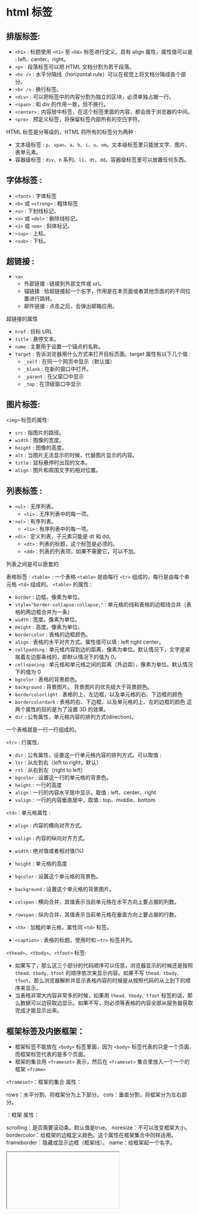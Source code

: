 # html 标签

## 排版标签:

- `<h1>` : 标题使用 `<h1>` 至 `<h6>` 标签进行定义。具有 align 属性，属性值可以是 : left、center、right。
- `<p>` : 段落标签可以把 HTML 文档分割为若干段落。
- `<hr />` : 水平分隔线（horizontal rule）可以在视觉上将文档分隔成各个部分。
- `<br />` : 换行标签。
- `<div>` : 可以把标签中的内容分割为独立的区块，必须单独占据一行。
- `<span>` : 和 div 的作用一致，但不换行。
- `<center>` : 内容居中标签，在这个标签里面的内容，都会居于浏览器的中间。
- `<pre>` : 预定义标签，将保留标签内部所有的空白字符。

HTML 标签是分等级的，HTML 将所有的标签分为两种 :

- 文本级标签 : `p`、`span`、`a`、`b`、`i`、`u`、`em`。文本级标签里只能放文字、图片、表单元素。
- 容器级标签 : `div`、`h` 系列、`li`、`dt`、`dd`。容器级标签里可以放置任何东西。

## 字体标签 :

- `<font>` : 字体标签
- `<b>` 或 `<strong>` : 粗体标签
- `<u>` : 下划线标记。
- `<s>` 或 `<del>` : 删除线标记。
- `<i>` 或 `<em>` : 斜体标记。
- `<sup>` : 上标。
- `<sub>` : 下标。

## 超链接 :

- `<a>`
  - 外部链接 : 链接到外部文件或 url。
  - 锚链接 : 给超链接起一个名字，作用是在本页面或者其他页面的的不同位置进行跳转。
  - 邮件链接 : 点击之后，会弹出邮箱应用。

超链接的属性

- `href` : 目标 URL
- `title` : 悬停文本。
- `name` : 主要用于设置一个锚点的名称。
- `target` : 告诉浏览器用什么方式来打开目标页面。target 属性有以下几个值 :
  - `_self` : 在同一个网页中显示（默认值）
  - `_blank` : 在新的窗口中打开。
  - `_parent` : 在父窗口中显示
  - `_top` : 在顶级窗口中显示

## 图片标签:

`<img>` 标签的属性:

- `src` : 指图片的路径。
- `width` : 图像的宽度。
- `height` : 图像的高度。
- `alt` : 当图片无法显示的时候，代替图片显示的内容。
- `title` : 鼠标悬停时出现的文本。
- `align` : 图片和周围文字的相对位置。

## 列表标签 :

- `<ul>` : 无序列表。
  - `<li>` : 无序列表中的每一项。
- `<ol>` : 有序列表。
  - `<li>` : 有序列表中的每一项。
- `<dl>` : 定义列表，子元素只能是 dt 和 dd。
  - `<dt>` : 列表的标题，这个标签是必须的。
  - `<dd>` : 列表的列表项，如果不需要它，可以不加。

列表之间是可以嵌套的

表格标签 :
`<table>` : 一个表格 `<table>` 是由每行 `<tr>` 组成的，每行是由每个单元格 `<td>` 组成的。
`<table>` 的属性 :

- `border` : 边框。像素为单位。
- `style="border-collapse:collapse;"` : 单元格的线和表格的边框线合并（表格的两边框合并为一条）
- `width` : 宽度。像素为单位。
- `height` : 高度。像素为单位。
- `bordercolor` : 表格的边框颜色。
- `align` : 表格的水平对齐方式。属性值可以填 : left right center。 
- `cellpadding` : 单元格内容到边的距离，像素为单位。默认情况下，文字是紧挨着左边那条线的，即默认情况下的值为 0。
- `cellspacing` : 单元格和单元格之间的距离（外边距），像素为单位。默认情况下的值为 0
- `bgcolor` : 表格的背景颜色。
- `background` : 背景图片。 背景图片的优先级大于背景颜色。
- `bordercolorlight` : 表格的上、左边框，以及单元格的右、下边框的颜色
- `bordercolordark` : 表格的右、下边框，以及单元格的上、左的边框的颜色 这两个属性的目的是为了设置 3D 的效果。
- `dir` : 公有属性，单元格内容的排列方式(direction)。

一个表格就是一行一行组成的。

`<tr>` : 行属性，

- `dir` : 公有属性，设置这一行单元格内容的排列方式。可以取值 :
- `ltr` : 从左到右（left to right，默认）
- `rtl` : 从右到左（right to left）
- `bgcolor` : 设置这一行的单元格的背景色。
- `height` : 一行的高度
- `align` : 一行的内容水平居中显示，取值 : left、center、right
- `valign` : 一行的内容垂直居中，取值 : top、middle、bottom

`<td>` : 单元格属性 :

- `align` : 内容的横向对齐方式。
- `valign` : 内容的纵向对齐方式。
- `width` : 绝对值或者相对值(%)
- `height` : 单元格的高度
- `bgcolor` : 设置这个单元格的背景色。
- `background` : 设置这个单元格的背景图片。
- `colspan` : 横向合并，其值表示当前单元格在水平方向上要占据的列数。
- `rowspan` : 纵向合并，其值表示当前单元格在垂直方向上要占据的行数。

- `<th>` : 加粗的单元格，属性同 `<td>` 标签。
- `<caption>` : 表格的标题。使用时和 `<tr>` 标签并列。

`<thead>`、`<tbody>`、`<tfoot>` 标签:

- 如果写了，那么这三个部分的代码顺序可以任意，浏览器显示的时候还是按照 `thead、tbody、tfoot` 的顺序依次来显示内容。如果不写 `thead、tbody、tfoot`，那么浏览器解析并显示表格内容的时候是从按照代码的从上到下的顺序来显示。
- 当表格非常大内容非常多的时候，如果用 `thead、tbody、tfoot` 标签的话，那么数据可以边获取边显示。如果不写，则必须等表格的内容全部从服务器获取完成才能显示出来。

## 框架标签及内嵌框架：

- 框架标签不能放在 `<body>` 标签里面，因为 `<body>` 标签代表的只是一个页面，而框架标签代表的是多个页面。
- 框架的集合用 `<frameset>` 表示，然后在 `<frameset>` 集合里放入一个一个的框架 `<frame>`

`<frameset>`：框架的集合
属性：

rows：水平分割，将框架分为上下部分。
cols：垂直分割，将框架分为左右部分。

<frame>：框架
属性：

scrolling：是否需要滚动条。默认值是true。
noresize：不可以改变框架大小。
bordercolor：给框架的边框定义颜色。这个属性在框架集合<frameset>中同样适用。
frameborder：隐藏或显示边框（框架线）。
name：给框架起一个名字。

<iframe> 内嵌框架， <iframe>是<body>的子标记。
属性：

src：内嵌的那个页面
width：宽度
height：高度
scrolling：是否需要滚动条。默认值是true。
name：窗口名称。公有属性。

## 表单标签 :
`<form>`

## 多媒体标签

## 滚动字幕标签 :
`<marquee>`
